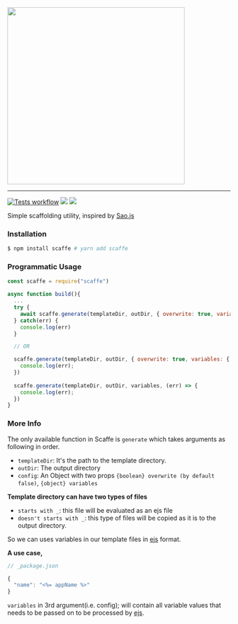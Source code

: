 <img src="https://raw.githubusercontent.com/sinix-dev/scaffe.js/feat/release-changes/.github/assets/scaffe-logo.png" width="400">
<hr>

[![Tests workflow](https://github.com/sinix-dev/scaffe.js/actions/workflows/test.js.yml/badge.svg)](https://github.com/sinix-dev/scaffe.js/actions/workflows/test.js.yml)
[![](https://img.shields.io/npm/v/tauri.svg)](https://www.npmjs.com/package/scaffe)
[![](https://img.shields.io/npm/l/scaffe)](https://github.com/sinix-dev/scaffe.js/blob/master/LICENSE)

Simple scaffolding utility, inspired by [Sao.js](https://github.com/saojs/sao)

### Installation

```bash
$ npm install scaffe # yarn add scaffe
```

### Programmatic Usage

```js
const scaffe = require("scaffe")

async function build(){
  ...
  try {
    await scaffe.generate(templateDir, outDir, { overwrite: true, variables: { name: "app" } });
  } catch(err) {
    console.log(err)
  }

  // OR

  scaffe.generate(templateDir, outDir, { overwrite: true, variables: { name: "app" }).catch((err) => {
    console.log(err);
  })
  
  scaffe.generate(templateDir, outDir, variables, (err) => {
    console.log(err);
  })
}
```

### More Info

The only available function in Scaffe is `generate` which takes arguments as
following in order.

- `templateDir`: It's the path to the template directory. <br>
- `outDir`: The output directory <br>
- `config`: An Object with two props `{boolean} overwrite (by default false)`, `{object} variables` <br>

**Template directory can have two types of files** <br>
- `starts with _`: this file will be evaluated as an ejs file <br>
- `doesn't starts with _`: this type of files will be copied as it is to the output directory.

So we can uses variables in our template files in [ejs](https://ejs.co/) format.

**A use case,**

```javascript
// _package.json

{
  "name": "<%= appName %>"
}
```

`variables` in 3rd argument(i.e. config); will contain all variable values that
needs to be passed on to be processed by [ejs](https://ejs.co/).
